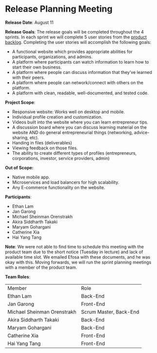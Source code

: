 <!-----
NEW: Check the "Suppress top comment" option to remove this info from the output.

Conversion time: 0.486 seconds.


Using this Markdown file:

1. Paste this output into your source file.
2. See the notes and action items below regarding this conversion run.
3. Check the rendered output (headings, lists, code blocks, tables) for proper
   formatting and use a linkchecker before you publish this page.

Conversion notes:

* Docs to Markdown version 1.0β29
* Fri Jun 11 2021 20:45:34 GMT-0700 (PDT)
* Source doc: Release Planning Meeting 
* Tables are currently converted to HTML tables.
----->



# Release Planning Meeting 

**Release Date**: August 11

**Release Goals**: The release goals will be completed throughout the 4 sprints. In each sprint we will complete 5 user stories from the [product backlog](https://github.com/UTSCCSCC01/project-fifth-order-ignorant/blob/main/doc/sprint0/PB.md). Completing the user stories will accomplish the following goals:



*   A functional website which provides appropriate abilities for participants, organizations, and admins.  
*   A platform where participants can watch information to learn how to start their own business.
*   A platform where people can discuss information that they’ve learned with their peers.
*   A platform where people can network/connect with others on the platform.
*   A platform with clean, readable, well-documented, and tested code.

**Project Scope**:



*   Responsive website: Works well on desktop and mobile.
*   Individual profile creation and customization.
*   Videos built into the website where you can learn entrepreneur tips.
*   A discussion board where you can discuss learning material on the website AND do general entrepreneurial things (networking, advice-sharing, etc).
*   Handing in files (deliverables) 
*   Viewing feedback on those files.
*   The ability to create different types of profiles (entrepreneurs, corporations, investor, service providers, admin)

**Out of Scope:**



*   Native mobile app.
*   Microservices and load balancers for high scalability.
*   Any E-commerce functionality on the website.

**Participants**: 



*   Ethan Lam	
*   Jan Garong	
*   Michael Sheinman Orenstrakh	
*   Akira Siddharth Takaki	
*   Maryam Gohargani	
*   Catherine Xia	
*   Hai Yang Tang	

**Note**: We were not able to find time to schedule this meeting with the product team due to the short notice (Tuesday in lecture) and lack of available time slot. We emailed Efosa with these documents, and he was okay with this. Moving forwards, we will run the sprint planning meetings with a member of the product team.

**Team Roles**:


<table>
  <tr>
   <td>Member
   </td>
   <td>Role
   </td>
  </tr>
  <tr>
   <td>Ethan Lam	
   </td>
   <td>Back-End
   </td>
  </tr>
  <tr>
   <td>Jan Garong	
   </td>
   <td>Front-End
   </td>
  </tr>
  <tr>
   <td>Michael Sheinman Orenstrakh	
   </td>
   <td>Scrum Master, Back-End
   </td>
  </tr>
  <tr>
   <td>Akira Siddharth Takaki	
   </td>
   <td>Back-End
   </td>
  </tr>
  <tr>
   <td>Maryam Gohargani	
   </td>
   <td>Back-End
   </td>
  </tr>
  <tr>
   <td>Catherine Xia	
   </td>
   <td>Front-End
   </td>
  </tr>
  <tr>
   <td>Hai Yang Tang	
   </td>
   <td>Front-End
   </td>
  </tr>
</table>

